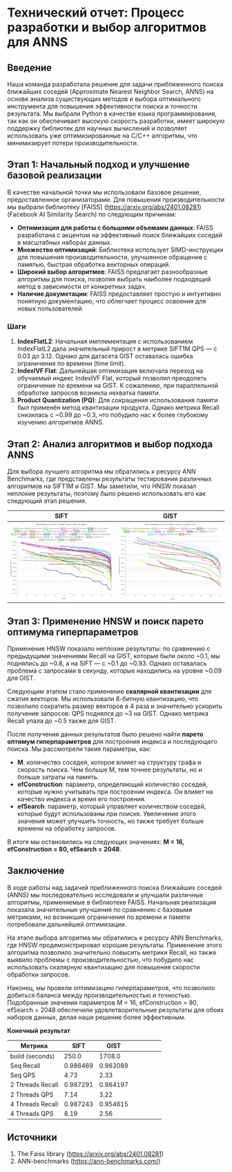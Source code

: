 
# Технический отчет: Процесс разработки и выбор алгоритмов для ANNS

## Введение

Наша команда разработала решение для задачи приближенного поиска ближайших соседей (Approximate Nearest Neighbor Search, ANNS) на основе анализа существующих методов и выбора оптимального инструмента для повышения эффективности поиска и точности результата. Мы выбрали Python в качестве языка программирования, так как он обеспечивает высокую скорость разработки, имеет широкую поддержку библиотек для научных вычислений и позволяет использовать уже оптимизированные на C/C++ алгоритмы, что минимизирует потери производительности.

## Этап 1: Начальный подход и улучшение базовой реализации

В качестве начальной точки мы использовали базовое решение, предоставленное организаторами. Для повышения производительности мы выбрали библиотеку [FAISS] (https://arxiv.org/abs/2401.08281)(Facebook AI Similarity Search) по следующим причинам:


- **Оптимизация для работы с большими объемами данных**: FAISS разработана с акцентом на эффективный поиск ближайших соседей в масштабных наборах данных.
- **Множество оптимизаций**: Библиотека использует SIMD-инструкции для повышения производительности, улучшенное обращение с памятью, быстрая обработка векторных операций.
- **Широкий выбор алгоритмов**: FAISS предлагает разнообразные алгоритмы для поиска, позволяя выбрать наиболее подходящий метод в зависимости от конкретных задач.
- **Наличие докуметации**: FAISS предоставляет простую и интуитивно понятную документацию, что облегчает процесс освоения для новых пользователей.

### Шаги

1. **IndexFlatL2**: Начальная имплементация с использованием IndexFlatL2 дала значительный прирост в метрике SIFT1M QPS — с 0.03 до 3.12. Однако для датасета GIST оставалась ошибка ограничения по времени (time limit).
2. **IndexIVF Flat**: Дальнейшая оптимизация включала переход на обучаемый индекс IndexIVF Flat, который позволил преодолеть ограничение по времени на GIST. К сожалению, при параллельной обработке запросов возникла нехватка памяти.
3. **Product Quantization (PQ)**: Для сокращения использования памяти был применён метод квантизации продукта. Однако метрика Recall снизилась с ~0.99 до ~0.3, что побудило нас к более глубокому изучению алгоритмов ANNS.

## Этап 2: Анализ алгоритмов и выбор подхода ANNS

Для выбора лучшего алгоритма мы обратились к ресурсу ANN Benchmarks, где представлены результаты тестирования различных алгоритмов на SIFT1M и GIST. Мы заметили, что HNSW показал неплохие результаты, поэтому было решено использовать его как следующий этап решения.


|   **SIFT** | **GIST**  |
|------------------------------|------------------------------|
| ![SIFT benchmark](./images/sift_recall_qps.png)        | ![GIST benchmark](./images/gist_recall_qps.png)        |


## Этап 3: Применение HNSW и поиск парето оптимума гиперпараметров

Применение HNSW показало неплохие результаты: по сравнению с предыдущими значениями Recall на GIST, которые были около ~0.1, мы поднялись до ~0.8, а на SIFT — с ~0.1 до ~0.93. Однако оставалась проблема с запросами в секунду, которые находились на уровне ~0.09 для GIST.

Следующим этапом стало применение **скалярной квантизации** для сжатия векторов. Мы использовали 8-битную квантизацию, что позволило сократить размер векторов в 4 раза и значительно ускорить получение запросов: QPS поднялся до ~3 на GIST. Однако метрика Recall упала до ~0.5 также для GIST.

После получения данных результатов было решено найти **парето оптимум гиперпараметров** для построения индекса и последующего поиска. Мы рассмотрели такие параметры, как:
- **M**: количество соседей, которое влияет на структуру графа и скорость поиска. Чем больше M, тем точнее результаты, но и больше затраты на память.
- **efConstruction**: параметр, определяющий количество соседей, которые нужно учитывать при построении индекса. Он влияет на качество индекса и время его построения.
- **efSearch**: параметр, который управляет количеством соседей, которые будут использованы при поиске. Увеличение этого значения может улучшить точность, но также требует больше времени на обработку запросов.

В итоге мы остановились на следующих значениях: **M = 16, efConstruction = 80, efSearch = 2048**.

## Заключение

В ходе работы над задачей приближенного поиска ближайших соседей (ANNS) мы последовательно исследовали и улучшали различные алгоритмы, применяемые в библиотеке FAISS. Начальная реализация показала значительные улучшения по сравнению с базовыми метриками, но возникшие ограничения по времени и памяти потребовали дальнейшей оптимизации.

На этапе выбора алгоритма мы обратились к ресурсу ANN Benchmarks, где HNSW продемонстрировал хорошие результаты. Применение этого алгоритма позволило значительно повысить метрики Recall, но также выявило проблемы с производительностью, что побудило нас использовать скалярную квантизацию для повышения скорости обработки запросов.

Наконец, мы провели оптимизацию гиперпараметров, что позволило добиться баланса между производительностью и точностью. Подобранные значения параметров M = 16, efConstruction = 80, efSearch = 2048 обеспечили удовлетворительные результаты для обоих наборов данных, делая наше решение более эффективным.

**Конечный результат**

| Метрика          | SIFT     | GIST      |   |   |   |   |   |
|------------------|----------|-----------|---|---|---|---|---|
| build (seconds)  | 250.0    | 1708.0    |   |   |   |   |   |
| Seq Recall       | 0.986469 | 0.963089  |   |   |   |   |   |
| Seq QPS          | 4.73     | 2.33      |   |   |   |   |   |
| 2 Threads Recall | 0.987291 |  0.964197 |   |   |   |   |   |
| 2 Threads QPS    | 7.14     | 3.22      |   |   |   |   |   |
| 4 Threads Recall | 0.987243 | 0.954615  |   |   |   |   |   |
| 4 Threads QPS    | 8.19     | 2.56      |   |   |   |   |   |

## Источники
1. The Faiss library (https://arxiv.org/abs/2401.08281)
2. ANN-benchmarks (https://ann-benchmarks.com/)

